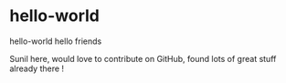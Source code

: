 # hello-world
hello-world
hello friends

Sunil here, would love to contribute on GitHub, found lots of great stuff already there !
